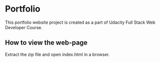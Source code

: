# Portfolio
This portfolio website project is created as a part of Udacity Full Stack Web Developer Course.

## How to view the web-page
 Extract the zip file and open index.html in a browser.


